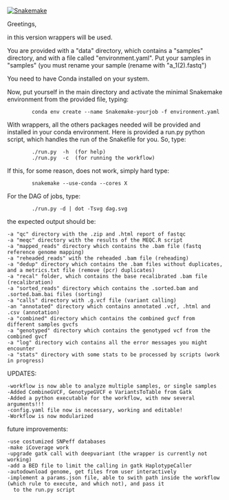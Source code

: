 [![Snakemake](https://img.shields.io/badge/snakemake-≥5.6.0-brightgreen.svg?style=flat)](https://snakemake.readthedocs.io)

Greetings,

in this version wrappers will be used.

You are provided with a "data" directory, which contains a "samples" directory, and with a file called "environment.yaml".
Put your samples in "samples" (you must rename your sample (rename with "a_1(2).fastq")

You need to have Conda installed on your system.

Now, put yourself in the main directory and activate the minimal Snakemake environment from the provided file, typing:

	
	   		conda env create --name Snakemake-yourjob -f environment.yaml
	   
With wrappers, all the others packages needed will be provided and installed in your conda environment. 
Here is provided a run.py python script, which handles the run of the Snakefile for you. So, type:

	   		./run.py  -h  (for help)
			./run.py  -c  (for running the workflow)

If this, for some reason, does not work, simply hard type:


			snakemake --use-conda --cores X

For the DAG of jobs, type:

			./run.py -d | dot -Tsvg dag.svg

the expected output should be:
	
	-a "qc" directory with the .zip and .html report of fastqc
	-a "meqc" directory with the results of the MEQC.R script
	-a "mapped_reads" directory which contains the .bam file (fastq reference genome mapping)
	-a "reheaded_reads" with the reheaded .bam file (reheading)
	-a "dedup" directory which contains the .bam files without duplicates, and a metrics.txt file (remove (pcr) duplicates)
	-a "recal" folder, which contains the base recalibrated .bam file (recalibration)
	-a "sorted_reads" directory which contains the .sorted.bam and .sorted.bam.bai files (sorting)
	-a "calls" directory with .g.vcf file (variant calling)
	-an "annotated" directory which contains annotated .vcf, .html and .csv (annotation)
	-a "combined" directory which contains the combined gvcf from different samples gvcfs
	-a "genotyped" directory which contains the genotyped vcf from the combined gvcf
	-a "log" directory wich contains all the error messages you might encounter
	-a "stats" directory with some stats to be processed by scripts (work in progress)

UPDATES:
	
	-workflow is now able to analyze multiple samples, or single samples
	-Added CombineGVCF, GenotypeGVCF e VariantsToTable from Gatk
	-Added a python executable for the workflow, with new several arguments!!!
	-config.yaml file now is necessary, working and editable!
	-Workflow is now modularized
	
future improvements:
	
	-use costumized SNPeff databases
	-make iCoverage work
	-upgrade gatk call with deepvariant (the wrapper is currently not working)
	-add a BED file to limit the calling in gatk HaplotypeCaller
	-autodownload genome, get files from user interactively
	-implement a params.json file, able to swith path inside the workflow (which rule to execute, and which not), and pass it	
	  to the run.py script
